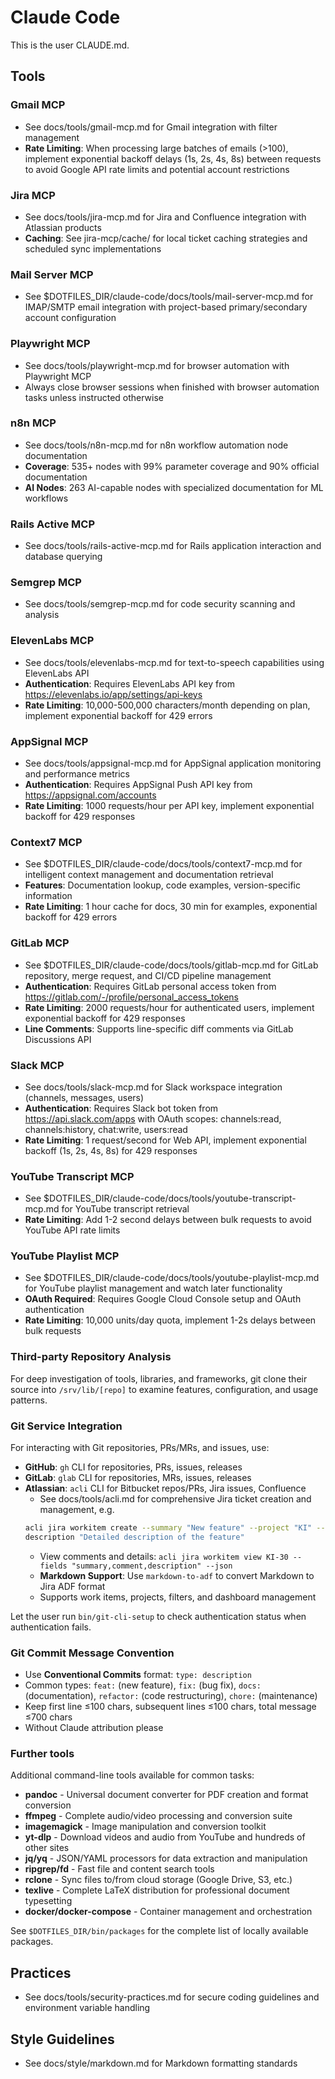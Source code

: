 # Claude Code

This is the user CLAUDE.md.

## Tools

### Gmail MCP
- See docs/tools/gmail-mcp.md for Gmail integration with filter management
- **Rate Limiting**: When processing large batches of emails (>100), implement
  exponential backoff delays (1s, 2s, 4s, 8s) between requests to avoid Google
  API rate limits and potential account restrictions

### Jira MCP
- See docs/tools/jira-mcp.md for Jira and Confluence integration with Atlassian products
- **Caching**: See jira-mcp/cache/ for local ticket caching strategies and scheduled sync implementations

### Mail Server MCP
- See $DOTFILES_DIR/claude-code/docs/tools/mail-server-mcp.md for IMAP/SMTP email integration with project-based primary/secondary account configuration

### Playwright MCP
- See docs/tools/playwright-mcp.md for browser automation with Playwright MCP
- Always close browser sessions when finished with browser automation tasks unless instructed otherwise

### n8n MCP
- See docs/tools/n8n-mcp.md for n8n workflow automation node documentation
- **Coverage**: 535+ nodes with 99% parameter coverage and 90% official documentation
- **AI Nodes**: 263 AI-capable nodes with specialized documentation for ML workflows

### Rails Active MCP
- See docs/tools/rails-active-mcp.md for Rails application interaction and database querying

### Semgrep MCP
- See docs/tools/semgrep-mcp.md for code security scanning and analysis

### ElevenLabs MCP
- See docs/tools/elevenlabs-mcp.md for text-to-speech capabilities using ElevenLabs API
- **Authentication**: Requires ElevenLabs API key from https://elevenlabs.io/app/settings/api-keys
- **Rate Limiting**: 10,000-500,000 characters/month depending on plan, implement exponential backoff for 429 errors

### AppSignal MCP
- See docs/tools/appsignal-mcp.md for AppSignal application monitoring and performance metrics
- **Authentication**: Requires AppSignal Push API key from https://appsignal.com/accounts
- **Rate Limiting**: 1000 requests/hour per API key, implement exponential backoff for 429 responses

### Context7 MCP
- See $DOTFILES_DIR/claude-code/docs/tools/context7-mcp.md for intelligent context management and documentation retrieval
- **Features**: Documentation lookup, code examples, version-specific information
- **Rate Limiting**: 1 hour cache for docs, 30 min for examples, exponential backoff for 429 errors

### GitLab MCP
- See $DOTFILES_DIR/claude-code/docs/tools/gitlab-mcp.md for GitLab repository, merge request, and CI/CD pipeline management
- **Authentication**: Requires GitLab personal access token from https://gitlab.com/-/profile/personal_access_tokens
- **Rate Limiting**: 2000 requests/hour for authenticated users, implement exponential backoff for 429 responses
- **Line Comments**: Supports line-specific diff comments via GitLab Discussions API

### Slack MCP
- See docs/tools/slack-mcp.md for Slack workspace integration (channels, messages, users)
- **Authentication**: Requires Slack bot token from https://api.slack.com/apps with OAuth scopes: channels:read, channels:history, chat:write, users:read
- **Rate Limiting**: 1 request/second for Web API, implement exponential backoff (1s, 2s, 4s, 8s) for 429 responses

### YouTube Transcript MCP
- See $DOTFILES_DIR/claude-code/docs/tools/youtube-transcript-mcp.md for YouTube transcript retrieval
- **Rate Limiting**: Add 1-2 second delays between bulk requests to avoid YouTube API rate limits

### YouTube Playlist MCP
- See $DOTFILES_DIR/claude-code/docs/tools/youtube-playlist-mcp.md for YouTube playlist management and watch later functionality
- **OAuth Required**: Requires Google Cloud Console setup and OAuth authentication
- **Rate Limiting**: 10,000 units/day quota, implement 1-2s delays between bulk requests

### Third-party Repository Analysis
For deep investigation of tools, libraries, and frameworks, git clone their source into `/srv/lib/[repo]` to examine features, configuration, and usage patterns.

### Git Service Integration
For interacting with Git repositories, PRs/MRs, and issues, use:
- **GitHub**: `gh` CLI for repositories, PRs, issues, releases
- **GitLab**: `glab` CLI for repositories, MRs, issues, releases  
- **Atlassian**: `acli` CLI for Bitbucket repos/PRs, Jira issues, Confluence
  - See docs/tools/acli.md for comprehensive Jira ticket creation and management, e.g.
  ```bash
  acli jira workitem create --summary "New feature" --project "KI" --type "Task" \
  description "Detailed description of the feature"
  ```
  - View comments and details: `acli jira workitem view KI-30 --fields "summary,comment,description" --json`
  - **Markdown Support**: Use `markdown-to-adf` to convert Markdown to Jira ADF format
  - Supports work items, projects, filters, and dashboard management

Let the user run `bin/git-cli-setup` to check authentication status when authentication fails.

### Git Commit Message Convention
- Use **Conventional Commits** format: `type: description`
- Common types: `feat:` (new feature), `fix:` (bug fix), `docs:`
  (documentation), `refactor:` (code restructuring), `chore:` (maintenance)
- Keep first line ≤100 chars, subsequent lines ≤100 chars, total message ≤700 chars
- Without Claude attribution please

### Further tools
Additional command-line tools available for common tasks:
- **pandoc** - Universal document converter for PDF creation and format conversion
- **ffmpeg** - Complete audio/video processing and conversion suite
- **imagemagick** - Image manipulation and conversion toolkit
- **yt-dlp** - Download videos and audio from YouTube and hundreds of other sites
- **jq/yq** - JSON/YAML processors for data extraction and manipulation
- **ripgrep/fd** - Fast file and content search tools
- **rclone** - Sync files to/from cloud storage (Google Drive, S3, etc.)
- **texlive** - Complete LaTeX distribution for professional document typesetting
- **docker/docker-compose** - Container management and orchestration

See `$DOTFILES_DIR/bin/packages` for the complete list of locally available packages.

## Practices
- See docs/tools/security-practices.md for secure coding
  guidelines and environment variable handling

## Style Guidelines
- See docs/style/markdown.md for Markdown formatting standards

